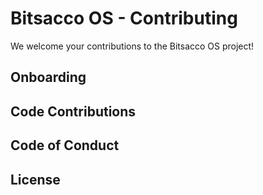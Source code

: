 # Bitsacco OS - Contributing

We welcome your contributions to the Bitsacco OS project!

## Onboarding

## Code Contributions

## Code of Conduct

## License

